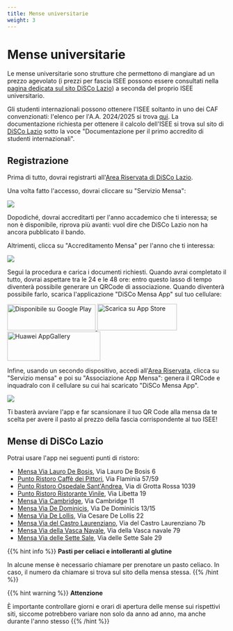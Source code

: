 ```yaml
---
title: Mense universitarie
weight: 3
---
```


# Mense universitarie

Le mense universitarie sono strutture che permettono di mangiare ad un prezzo agevolato (i prezzi per fascia ISEE possono essere consultati nella [pagina dedicata sul sito DiSCo Lazio](http://www.laziodisco.it/servizi/ristorazione/)) a seconda del proprio ISEE universitario.

Gli studenti internazionali possono ottenere l'ISEE soltanto in uno dei CAF convenzionati: l'elenco per l'A.A. 2024/2025 si trova [qui](http://www.laziodisco.it/a-a-a2024-2025-elenco-dei-caf-convenzionati/). La documentazione richiesta per ottenere il calcolo dell'ISEE si trova sul sito di [DiSCo Lazio](http://www.laziodisco.it/servizi/ristorazione/) sotto la voce "Documentazione per il primo accredito di studenti internazionali".

## Registrazione
Prima di tutto, dovrai registrarti all'[Area Riservata di DiSCo Lazio](https://login.laziodisco.it/access/borse).

Una volta fatto l'accesso, dovrai cliccare su "Servizio Mensa":

<img src="https://i.imgur.com/g1oXxfz.png">

Dopodiché, dovrai accreditarti per l'anno accademico che ti interessa; se non è disponibile, riprova più avanti: vuol dire che DiSCo Lazio non ha ancora pubblicato il bando.

Altrimenti, clicca su "Accreditamento Mensa" per l'anno che ti interessa:

<img src="https://i.imgur.com/8pkxOiT.png">

Segui la procedura e carica i documenti richiesti. Quando avrai completato il tutto, dovrai aspettare tra le 24 e le 48 ore: entro questo lasso di tempo diventerà possibile generare un QRCode di associazione. Quando diventerà possibile farlo, scarica l'applicazione "DiSCo Mensa App" sul tuo cellulare:

<p><a href="https://play.google.com/store/apps/details?id=it.in4matic.disco&amp;hl=it&amp;gl=US" target="_blank" rel="attachment noopener wp-att-35892"><img loading="lazy" decoding="async" src="https://i.imgur.com/P9tdThY.png" alt="Disponibile su Google Play" width="203" height="60">&nbsp;</a><a href="https://apps.apple.com/us/app/disco-mensaapp/id1623855271" rel="attachment wp-att-35894"><img loading="lazy" decoding="async" src="https://i.imgur.com/XWbjoBg.png" alt="Scarica su App Store" width="183" height="61"></a> <a href="https://appgallery.huawei.com/#/app/C106212543" rel="attachment wp-att-66686"><img loading="lazy" decoding="async" src="https://i.imgur.com/LbV6IDD.png" alt="Huawei AppGallery" width="214" height="67"></a></p>

Infine, usando un secondo dispositivo, accedi all'[Area Riservata](https://login.laziodisco.it/access/borse), clicca su "Servizio mensa" e poi su "Associazione App Mensa": genera il QRCode e inquadralo con il cellulare su cui hai scaricato "DiSCo Mensa App".

<img src="https://i.imgur.com/KQZmLYc.png">

Ti basterà avviare l'app e far scansionare il tuo QR Code alla mensa da te scelta per avere il pasto al prezzo della fascia corrispondente al tuo ISEE!

## Mense di DiSCo Lazio

Potrai usare l'app nei seguenti punti di ristoro:
- [Mensa Via Lauro De Bosis](http://www.laziodisco.it/luoghi/mensa-via-lauro-de-bosis/), Via Lauro De Bosis 6
- [Punto Ristoro Caffè dei Pittori](http://www.laziodisco.it/luoghi/punto-ristoro-caffe-dei-pittori/), Via Flaminia 57/59
- [Punto Ristoro Ospedale Sant'Andrea](http://www.laziodisco.it/luoghi/punto-ristoro-ospedale-santandrea/), Via di Grotta Rossa 1039
- [Punto Ristoro Ristorante Vinile](http://www.laziodisco.it/luoghi/punto-ristoro-ristorante-vinile/), Via Libetta 19
- [Mensa Via Cambridge](http://www.laziodisco.it/luoghi/mensa-via-cambridge/), Via Cambridge 11
- [Mensa Via De Dominicis](http://www.laziodisco.it/luoghi/mensa-via-de-dominicis/), Via De Dominicis 13/15
- [Mensa Via De Lollis](http://www.laziodisco.it/luoghi/mensa-via-de-lollis/), Via Cesare De Lollis 22
- [Mensa Via del Castro Laurenziano](http://www.laziodisco.it/luoghi/mensa-via-del-castro-laurenziano/), Via del Castro Laurenziano 7b
- [Mensa Via della Vasca Navale](http://www.laziodisco.it/luoghi/mensa-via-della-vasca-navale/), Via della Vasca navale 79
- [Mensa Via delle Sette Sale](http://www.laziodisco.it/luoghi/mensa-via-delle-sette-sale/), Via delle Sette Sale 29

{{% hint info %}}
<i class="fa-solid fa-circle-info" style="color: #74C0FC;"></i> **Pasti per celiaci e intolleranti al glutine**

In alcune mense è necessario chiamare per prenotare un pasto celiaco. In caso, il numero da chiamare si trova sul sito della mensa stessa.
{{% /hint %}}

{{% hint warning %}}
<i class="fa-solid fa-triangle-exclamation" style="color: #FFD43B;"></i> **Attenzione**

È importante controllare giorni e orari di apertura delle mense sui rispettivi siti, siccome potrebbero variare non solo da anno ad anno, ma anche durante l'anno stesso
{{% /hint %}}

